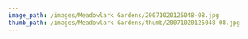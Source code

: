 ```yaml
---
image_path: /images/Meadowlark Gardens/20071020125048-08.jpg
thumb_path: /images/Meadowlark Gardens/thumb/20071020125048-08.jpg
---
```

